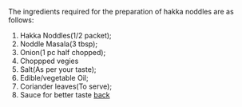 The ingredients required for the preparation of hakka noddles are as follows:
1. Hakka Noddles(1/2 packet);
2. Noddle Masala(3 tbsp);
3. Onion(1 pc half chopped);
4. Choppped vegies
5. Salt(As per your taste);
6. Edible/vegetable Oil;
7. Coriander leaves(To serve);
8. Sauce for better taste
[back](README.md)
